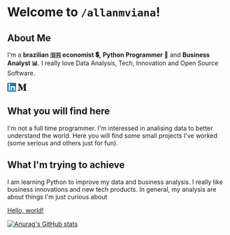 # Welcome to `/allanmviana`!

## About Me
I'm a **brazilian 🇧🇷 economist 💲,** **Python Programmer 🐍** and **Business Analyst 📊**. I really love Data Analysis, Tech, Innovation and Open Source Software.

[<img src="https://github.com/allanmviana/allanmviana/blob/main/img/Slide1.PNG" width="20px">](https://www.linkedin.com/in/allanmviana/)
[<img src="https://github.com/allanmviana/allanmviana/blob/main/img/Slide2.PNG" width="20px">](https://www.linkedin.com/in/allanmviana/)

## What you will find here
I'm not a full time programmer. I'm interessed in analising data to better understand the world. Here you will find some small projects I've worked  (some serious and others just for fun).

## What I'm trying to achieve
I am learning Python to improve my data and business analysis. I really like business innovations and new tech products. In general, my analysis are about things I'm just curious about


<a href="http://example.com/" target="_blank">Hello, world!</a>




[![Anurag's GitHub stats](https://github-readme-stats.vercel.app/api?username=allanmviana)](https://github.com/allanmviana/github-readme-stats)
<!--
**allanmviana/allanmviana** is a ✨ _special_ ✨ repository because its `README.md` (this file) appears on your GitHub profile.

Here are some ideas to get you started:

- 🔭 I’m currently working on ...
- 🌱 I’m currently learning ...
- 👯 I’m looking to collaborate on ...
- 🤔 I’m looking for help with ...
- 💬 Ask me about ...
- 📫 How to reach me: ...
- 😄 Pronouns: ...
- ⚡ Fun fact: ...
-->
